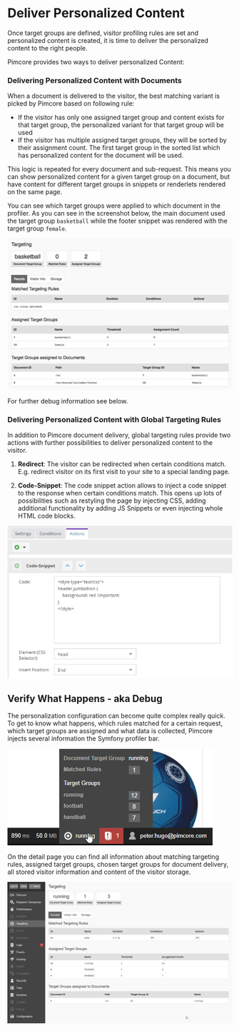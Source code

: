 # Deliver Personalized Content

Once target groups are defined, visitor profiling rules are set and personalized content is created, it is time to 
deliver the personalized content to the right people. 

Pimcore provides two ways to deliver personalized Content: 


### Delivering Personalized Content with Documents

When a document is delivered to the visitor, the best matching variant is picked by Pimcore based on following rule:    

* If the visitor has only one assigned target group and content exists for that target group, the personalized variant 
  for that target group will be used
* If the visitor has multiple assigned target groups, they will be sorted by their assignment count. The first target 
  group in the sorted list which has personalized content for the document will be used.
      
This logic is repeated for every document and sub-request. This means you can show personalized content for a given target
group on a document, but have content for different target groups in snippets or renderlets rendered on the same page. 

You can see which target groups were applied to which document in the profiler. As you can see in the screenshot below,
the main document used the target group `basketball` while the footer snippet was rendered with the target group `female`.

![Targeting Profiler Target Groups](../../../Development_Documentation/img/targeting_profiler_target_groups.png) 

For further debug information see below. 

### Delivering Personalized Content with Global Targeting Rules

In addition to Pimcore document delivery, global targeting rules provide two actions with further possibilities to 
deliver personalized content to the visitor.
 
1) **Redirect**: The visitor can be redirected when certain conditions match. E.g. redirect visitor on its first visit 
   to your site to a special landing page. 
  
2) **Code-Snippet**: The code snippet action allows to inject a code snippet to the response when certain conditions match.
   This opens up lots of possibilities such as restyling the page by injecting CSS, adding additional functionality by 
   adding JS Snippets or even injecting whole HTML code blocks.  
    
![Targeting Rule Code Snippet Action](../../img/targeting/targeting-rules-action2.jpg)



## Verify What Happens - aka Debug

The personalization configuration can become quite complex really quick. To get to know what happens, which rules matched
for a certain request, which target groups are assigned and what data is collected, Pimcore injects several information 
the Symfony profiler bar. 

![Profiler Bar Popup](../../img/targeting/profiler1.jpg)

On the detail page you can find all information about matching targeting rules, assigned target groups, chosen target 
groups for document delivery, all stored visitor information and content of the visitor storage. 

![Profiler Information](../../img/targeting/profiler2.jpg) 

